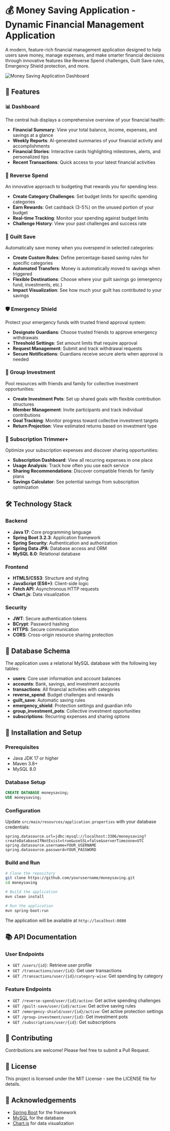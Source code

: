 # 💰 Money Saving Application - Dynamic Financial Management Application

A modern, feature-rich financial management application designed to help users save money, manage expenses, and make smarter financial decisions through innovative features like Reverse Spend challenges, Guilt Save rules, Emergency Shield protection, and more.

![Money Saving Application Dashboard](https://i.imgur.com/placeholder-image.png)

## 🌟 Features

### 📊 Dashboard
The central hub displays a comprehensive overview of your financial health:
- **Financial Summary**: View your total balance, income, expenses, and savings at a glance
- **Weekly Reports**: AI-generated summaries of your financial activity and accomplishments
- **Financial Stories**: Interactive cards highlighting milestones, alerts, and personalized tips
- **Recent Transactions**: Quick access to your latest financial activities

### 🔄 Reverse Spend
An innovative approach to budgeting that rewards you for spending less:
- **Create Category Challenges**: Set budget limits for specific spending categories
- **Earn Rewards**: Get cashback (3-5%) on the unused portion of your budget
- **Real-time Tracking**: Monitor your spending against budget limits
- **Challenge History**: View your past challenges and success rate

### 💸 Guilt Save
Automatically save money when you overspend in selected categories:
- **Create Custom Rules**: Define percentage-based saving rules for specific categories
- **Automated Transfers**: Money is automatically moved to savings when triggered
- **Flexible Destinations**: Choose where your guilt savings go (emergency fund, investments, etc.)
- **Impact Visualization**: See how much your guilt has contributed to your savings

### 🛡️ Emergency Shield
Protect your emergency funds with trusted friend approval system:
- **Designate Guardians**: Choose trusted friends to approve emergency withdrawals
- **Threshold Settings**: Set amount limits that require approval
- **Request Management**: Submit and track withdrawal requests
- **Secure Notifications**: Guardians receive secure alerts when approval is needed

### 👥 Group Investment
Pool resources with friends and family for collective investment opportunities:
- **Create Investment Pots**: Set up shared goals with flexible contribution structures
- **Member Management**: Invite participants and track individual contributions
- **Goal Tracking**: Monitor progress toward collective investment targets
- **Return Projection**: View estimated returns based on investment type

### 📱 Subscription Trimmer+
Optimize your subscription expenses and discover sharing opportunities:
- **Subscription Dashboard**: View all recurring expenses in one place
- **Usage Analysis**: Track how often you use each service
- **Sharing Recommendations**: Discover compatible friends for family plans
- **Savings Calculator**: See potential savings from subscription optimization

## 🛠️ Technology Stack

### Backend
- **Java 17**: Core programming language
- **Spring Boot 3.2.3**: Application framework
- **Spring Security**: Authentication and authorization
- **Spring Data JPA**: Database access and ORM
- **MySQL 8.0**: Relational database

### Frontend
- **HTML5/CSS3**: Structure and styling
- **JavaScript (ES6+)**: Client-side logic
- **Fetch API**: Asynchronous HTTP requests
- **Chart.js**: Data visualization

### Security
- **JWT**: Secure authentication tokens
- **BCrypt**: Password hashing
- **HTTPS**: Secure communication
- **CORS**: Cross-origin resource sharing protection

## 📁 Database Schema

The application uses a relational MySQL database with the following key tables:

- **users**: Core user information and account balances
- **accounts**: Bank, savings, and investment accounts
- **transactions**: All financial activities with categories
- **reverse_spend**: Budget challenges and rewards
- **guilt_save**: Automatic saving rules
- **emergency_shield**: Protection settings and guardian info
- **group_investment_pots**: Collective investment opportunities
- **subscriptions**: Recurring expenses and sharing options

## 🚀 Installation and Setup

### Prerequisites
- Java JDK 17 or higher
- Maven 3.8+
- MySQL 8.0

### Database Setup
```sql
CREATE DATABASE moneysaving;
USE moneysaving;
```

### Configuration
Update `src/main/resources/application.properties` with your database credentials:
```properties
spring.datasource.url=jdbc:mysql://localhost:3306/moneysaving?createDatabaseIfNotExist=true&useSSL=false&serverTimezone=UTC
spring.datasource.username=YOUR_USERNAME
spring.datasource.password=YOUR_PASSWORD
```

### Build and Run
```bash
# Clone the repository
git clone https://github.com/yourusername/moneysaving.git
cd moneysaving

# Build the application
mvn clean install

# Run the application
mvn spring-boot:run
```

The application will be available at `http://localhost:8080`

## 📚 API Documentation

### User Endpoints
- `GET /users/{id}`: Retrieve user profile
- `GET /transactions/user/{id}`: Get user transactions
- `GET /transactions/user/{id}/category-wise`: Get spending by category

### Feature Endpoints
- `GET /reverse-spend/user/{id}/active`: Get active spending challenges
- `GET /guilt-save/user/{id}/active`: Get active saving rules
- `GET /emergency-shield/user/{id}/active`: Get active protection settings
- `GET /group-investment/user/{id}`: Get investment pots
- `GET /subscriptions/user/{id}`: Get subscriptions

## 🤝 Contributing

Contributions are welcome! Please feel free to submit a Pull Request.

## 📄 License

This project is licensed under the MIT License - see the LICENSE file for details.

## 🙏 Acknowledgements

- [Spring Boot](https://spring.io/projects/spring-boot) for the framework
- [MySQL](https://www.mysql.com/) for the database
- [Chart.js](https://www.chartjs.org/) for data visualization
